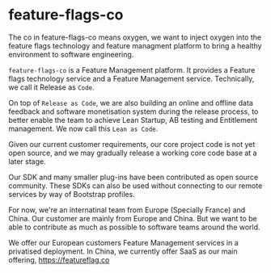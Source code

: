 # feature-flags-co

The co in feature-flags-co means oxygen, we want to inject oxygen into the feature flags technology and feature managment platform to bring a healthy environment to software engineering.

`feature-flags-co` is a Feature Management platform. It provides a Feature flags technology service and a Feature Management service. Technically, we call it Release as `Code`.

On top of `Release as Code`, we are also building an online and offline data feedback and software monetisation system during the release process, to better enable the team to achieve Lean Startup, AB testing and Entitlement management. We now call this `Lean as Code`.

Given our current customer requirements, our core project code is not yet open source, and we may gradually release a working core code base at a later stage.

Our SDK and many smaller plug-ins have been contributed as open source community. These SDKs can also be used without connecting to our remote services by way of Bootstrap profiles.

For now, we're an internatinal team from Europe (Specially France) and China. Our customer are mainly from Europe and China. But we want to be able to contribute as much as possible to software teams around the world.

We offer our European customers Feature Management services in a privatised deployment. In China, we currently offer SaaS as our main offering, https://featureflag.co
